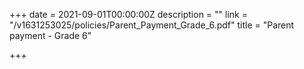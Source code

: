 +++
date = 2021-09-01T00:00:00Z
description = ""
link = "/v1631253025/policies/Parent_Payment_Grade_6.pdf"
title = "Parent payment - Grade 6"

+++
